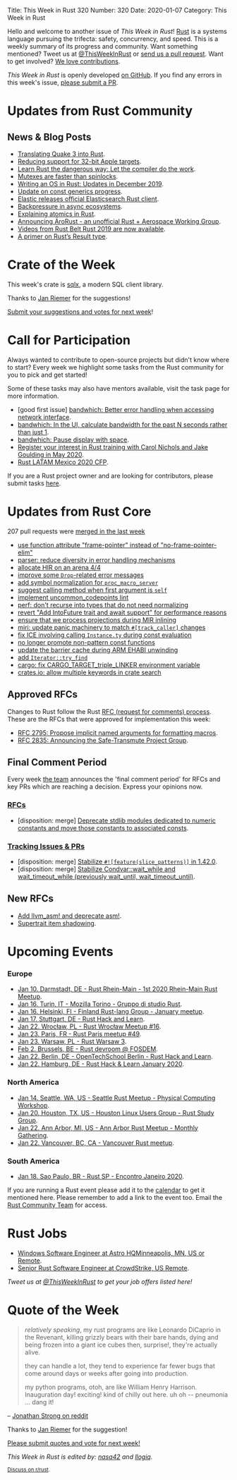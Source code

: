 Title: This Week in Rust 320
Number: 320
Date: 2020-01-07
Category: This Week in Rust

Hello and welcome to another issue of *This Week in Rust*!
[Rust](http://rust-lang.org) is a systems language pursuing the trifecta: safety, concurrency, and speed.
This is a weekly summary of its progress and community.
Want something mentioned? Tweet us at [@ThisWeekInRust](https://twitter.com/ThisWeekInRust) or [send us a pull request](https://github.com/cmr/this-week-in-rust).
Want to get involved? [We love contributions](https://github.com/rust-lang/rust/blob/master/CONTRIBUTING.md).

*This Week in Rust* is openly developed [on GitHub](https://github.com/cmr/this-week-in-rust).
If you find any errors in this week's issue, [please submit a PR](https://github.com/cmr/this-week-in-rust/pulls).

# Updates from Rust Community

## News & Blog Posts

* [Translating Quake 3 into Rust](https://immunant.com/blog/2020/01/quake3/).
* [Reducing support for 32-bit Apple targets](https://blog.rust-lang.org/2020/01/03/reducing-support-for-32-bit-apple-targets.html).
* [Learn Rust the dangerous way: Let the compiler do the work](http://cliffle.com/p/dangerust/6/).
* [Mutexes are faster than spinlocks](https://matklad.github.io/2020/01/04/mutexes-are-faster-than-spinlocks.html).
* [Writing an OS in Rust: Updates in December 2019](https://os.phil-opp.com/status-update/2020-01-07/).
* [Update on const generics progress](https://github.com/rust-lang/rust/issues/44580#issuecomment-570191702).
* [Elastic releases official Elasticsearch Rust client](https://github.com/elastic/elasticsearch-rs).
* [Backpressure in async ecosystems](https://lucumr.pocoo.org/2020/1/1/async-pressure/).
* [Explaining atomics in Rust](https://cfsamsonbooks.gitbook.io/explaining-atomics-in-rust/).
* [Announcing ÄroRust - an unofficial Rust + Aerospace Working Group](https://github.com/AeroRust).
* [Videos from Rust Belt Rust 2019 are now available](https://www.youtube.com/playlist?list=PLgC1L0fKd7UkVwjVlOySfMnn80Qs5TOLb).
* [A primer on Rust’s Result type](https://medium.com/@JoeKreydt/a-primer-on-rusts-result-type-66363cf18e6a).

# Crate of the Week

This week's crate is [sqlx](https://crates.io/crates/sqlx), a modern SQL client library.

Thanks to [Jan Riemer](https://users.rust-lang.org/t/crate-of-the-week/2704/698) for the suggestions!

[Submit your suggestions and votes for next week][submit_crate]!

[submit_crate]: https://users.rust-lang.org/t/crate-of-the-week/2704

# Call for Participation

Always wanted to contribute to open-source projects but didn't know where to start?
Every week we highlight some tasks from the Rust community for you to pick and get started!

Some of these tasks may also have mentors available, visit the task page for more information.

* [good first issue] [bandwhich: Better error handling when accessing network interface](https://github.com/imsnif/bandwhich/issues/73).
* [bandwhich: In the UI, calculate bandwidth for the past N seconds rather than just 1](https://github.com/imsnif/bandwhich/issues/14).
* [bandwhich: Pause display with space](https://github.com/imsnif/bandwhich/issues/74).
* [Register your interest in Rust training with Carol Nichols and Jake Goulding in May 2020](https://docs.google.com/forms/d/e/1FAIpQLSdIJy7JbftA27qJlxEgR9Q5o1MB3kXqnH3bthTJbg7KS-P0YQ/viewform).
* [Rust LATAM Mexico 2020 CFP](https://cfp.rustlatam.org/events/rust-latam-mexico-2020).

If you are a Rust project owner and are looking for contributors, please submit tasks [here][guidelines].

[guidelines]: https://users.rust-lang.org/t/twir-call-for-participation/4821

# Updates from Rust Core

207 pull requests were [merged in the last week][merged]

[merged]: https://github.com/search?q=is%3Apr+org%3Arust-lang+is%3Amerged+merged%3A2019-12-30..2019-01-06

* [use function attribute "frame-pointer" instead of "no-frame-pointer-elim"](https://github.com/rust-lang/rust/pull/67748)
* [parser: reduce diversity in error handling mechanisms](https://github.com/rust-lang/rust/pull/67744)
* [allocate HIR on an arena 4/4](https://github.com/rust-lang/rust/pull/67032)
* [improve some `Drop`-related error messages](https://github.com/rust-lang/rust/pull/67823)
* [add symbol normalization for `proc_macro_server`](https://github.com/rust-lang/rust/pull/67702)
* [suggest calling method when first argument is `self`](https://github.com/rust-lang/rust/pull/66913)
* [implement uncommon_codepoints lint](https://github.com/rust-lang/rust/pull/67810)
* [perf: don't recurse into types that do not need normalizing](https://github.com/rust-lang/rust/pull/67808)
* [revert "Add IntoFuture trait and await support" for performance reasons](https://github.com/rust-lang/rust/pull/67768)
* [ensure that we process projections during MIR inlining](https://github.com/rust-lang/rust/pull/67796)
* [miri: update panic machinery to match `#[track_caller]` changes](https://github.com/rust-lang/miri/pull/1137)
* [fix ICE involving calling `Instance.ty` during const evaluation](https://github.com/rust-lang/rust/pull/67800)
* [no longer promote non-pattern const functions](https://github.com/rust-lang/rust/pull/67531)
* [update the barrier cache during ARM EHABI unwinding](https://github.com/rust-lang/rust/pull/67779)
* [add `Iterator::try_find`](https://github.com/rust-lang/rust/pull/63177)
* [cargo: fix CARGO_TARGET_triple_LINKER environment variable](https://github.com/rust-lang/cargo/pull/7763)
* [crates.io: allow multiple keywords in crate search](https://github.com/rust-lang/crates.io/pull/1543)

## Approved RFCs

Changes to Rust follow the Rust [RFC (request for comments)
process](https://github.com/rust-lang/rfcs#rust-rfcs). These
are the RFCs that were approved for implementation this week:

* [RFC 2795: Propose implicit named arguments for formatting macros](https://github.com/rust-lang/rfcs/pull/2795).
* [RFC 2835: Announcing the Safe-Transmute Project Group](https://github.com/rust-lang/rfcs/pull/2835).

## Final Comment Period

Every week [the team](https://www.rust-lang.org/team.html) announces the
'final comment period' for RFCs and key PRs which are reaching a
decision. Express your opinions now.

### [RFCs](https://github.com/rust-lang/rfcs/labels/final-comment-period)

* [disposition: merge] [Deprecate stdlib modules dedicated to numeric constants and move those constants to associated consts](https://github.com/rust-lang/rfcs/pull/2700).

### [Tracking Issues & PRs](https://github.com/rust-lang/rust/labels/final-comment-period)

* [disposition: merge] [Stabilize `#![feature(slice_patterns)]` in 1.42.0](https://github.com/rust-lang/rust/pull/67712).
* [disposition: merge] [Stabilize Condvar::wait_while and wait_timeout_while (previously wait_until, wait_timeout_until)](https://github.com/rust-lang/rust/pull/67076).

## New RFCs

* [Add llvm_asm! and deprecate asm!](https://github.com/rust-lang/rfcs/pull/2843).
* [Supertrait item shadowing](https://github.com/rust-lang/rfcs/pull/2845).

# Upcoming Events

### Europe

* [Jan 10. Darmstadt, DE - Rust Rhein-Main - 1st 2020 Rhein-Main Rust Meetup](https://www.meetup.com/Rust-Rhein-Main/events/267158461/).
* [Jan 16. Turin, IT - Mozilla Torino - Gruppo di studio Rust](https://www.meetup.com/Mozilla-Torino/events/267292439).
* [Jan 16. Helsinki, FI - Finland Rust-lang Group - January meetup](https://www.meetup.com/Finland-Rust-Meetup/events/267607507/).
* [Jan 17. Stuttgart, DE - Rust Hack and Learn](https://www.meetup.com/de-DE/Rust-Community-Stuttgart/events/267764516).
* [Jan 22. Wrocław, PL - Rust Wrocław Meetup #16](https://www.meetup.com/Rust-Wroclaw/events/267514337/).
* [Jan 23. Paris, FR - Rust Paris meetup #49](https://www.meetup.com/Rust-Paris/events/267250053/).
* [Jan 23. Warsaw, PL - Rust Warsaw 3](https://www.meetup.com/Rust-Warsaw/events/267525144/).
* [Feb  2. Brussels, BE - Rust devroom @ FOSDEM](https://fosdem.org/2020/schedule/track/rust/).
* [Jan 22. Berlin, DE - OpenTechSchool Berlin - Rust Hack and Learn](https://www.meetup.com/opentechschool-berlin/events/nxdpgrybccbdc/).
* [Jan 22. Hamburg, DE - Rust Hack & Learn January 2020](https://www.meetup.com/Rust-Meetup-Hamburg/events/267692684/).


### North America

* [Jan 14. Seattle, WA, US - Seattle Rust Meetup - Physical Computing Workshop](https://www.meetup.com/Seattle-Rust-Meetup/events/267538087/).
* [Jan 20. Houston, TX, US - Houston Linux Users Group - Rust Study Group](https://www.facebook.com/events/469382520642102).
* [Jan 22. Ann Arbor, MI, US - Ann Arbor Rust Meetup - Monthly Gathering](https://www.meetup.com/Ann-Arbor-Rust-Meetup/events/zdfscrybccbdc/).
* [Jan 22. Vancouver, BC, CA - Vancouver Rust meetup](https://www.meetup.com/Vancouver-Rust/events/qgvxlrybccbdc/).

### South America

* [Jan 18. Sao Paulo, BR - Rust SP - Encontro Janeiro 2020](https://www.meetup.com/Rust-Sao-Paulo-Meetup/events/266858154/).

If you are running a Rust event please add it to the [calendar] to get
it mentioned here. Please remember to add a link to the event too.
Email the [Rust Community Team][community] for access.

[calendar]: https://www.google.com/calendar/embed?src=apd9vmbc22egenmtu5l6c5jbfc%40group.calendar.google.com
[community]: mailto:community-team@rust-lang.org

# Rust Jobs

* [Windows Software Engineer at Astro HQMinneapolis, MN, US or Remote](https://hire.withgoogle.com/public/jobs/astrohqcom/view/P_AAAAAAHAADlK9Jmzxc2Sc6).
* [Senior Rust Software Engineer at CrowdStrike, US Remote](https://crowdstrike.wd5.myworkdayjobs.com/en-US/crowdstrikecareers/job/USA-Remote/Senior-Rust-Software-Engineer_R224).

*Tweet us at [@ThisWeekInRust](https://twitter.com/ThisWeekInRust) to get your job offers listed here!*

# Quote of the Week

> *relatively speaking*, my rust programs are like Leonardo DiCaprio in the Revenant, killing grizzly bears with their bare hands, dying and being frozen into a giant ice cubes then, surprise!, they're actually alive.
>
> they can handle a lot, they tend to experience far fewer bugs that come around days or weeks after going into production.
>
> my python programs, otoh, are like William Henry Harrison. Inauguration day! exciting! kind of chilly out here. uh oh -- pneumonia ... dang it!

– [Jonathan Strong on reddit](https://www.reddit.com/r/rust/comments/ehup6r/reddit_on_rust/fcma8y2/,,,)

Thanks to [Jan Riemer](https://users.rust-lang.org/t/twir-quote-of-the-week/328/769) for the suggestion!

[Please submit quotes and vote for next week!](https://users.rust-lang.org/t/twir-quote-of-the-week/328)

*This Week in Rust is edited by: [nasa42](https://github.com/nasa42) and [llogiq](https://github.com/llogiq).*

<small>[Discuss on r/rust](https://www.reddit.com/r/rust/comments/em9hct/this_week_in_rust_320/).</small>
